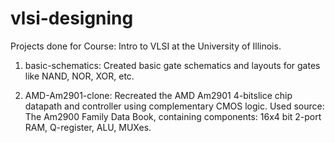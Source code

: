 # vlsi-designing
Projects done for Course: Intro to VLSI at the University of Illinois.

1. basic-schematics: Created basic gate schematics and layouts for gates like NAND, NOR, XOR, etc. 

2. AMD-Am2901-clone: Recreated the AMD Am2901 4-bitslice chip datapath and controller using complementary CMOS logic. Used source: The Am2900 Family Data Book, containing components: 16x4 bit 2-port RAM, Q-register, ALU, MUXes.
